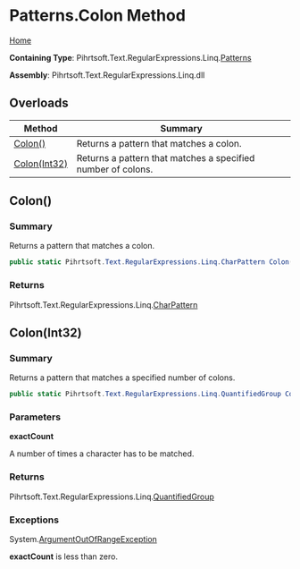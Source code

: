 # Patterns\.Colon Method

[Home](../../../../../../README.md)

**Containing Type**: Pihrtsoft\.Text\.RegularExpressions\.Linq\.[Patterns](../README.md)

**Assembly**: Pihrtsoft\.Text\.RegularExpressions\.Linq\.dll

## Overloads

| Method | Summary |
| ------ | ------- |
| [Colon()](#Pihrtsoft_Text_RegularExpressions_Linq_Patterns_Colon) | Returns a pattern that matches a colon\. |
| [Colon(Int32)](#Pihrtsoft_Text_RegularExpressions_Linq_Patterns_Colon_System_Int32_) | Returns a pattern that matches a specified number of colons\. |

## Colon\(\) <a name="Pihrtsoft_Text_RegularExpressions_Linq_Patterns_Colon"></a>

### Summary

Returns a pattern that matches a colon\.

```csharp
public static Pihrtsoft.Text.RegularExpressions.Linq.CharPattern Colon()
```

### Returns

Pihrtsoft\.Text\.RegularExpressions\.Linq\.[CharPattern](../../CharPattern/README.md)

## Colon\(Int32\) <a name="Pihrtsoft_Text_RegularExpressions_Linq_Patterns_Colon_System_Int32_"></a>

### Summary

Returns a pattern that matches a specified number of colons\.

```csharp
public static Pihrtsoft.Text.RegularExpressions.Linq.QuantifiedGroup Colon(int exactCount)
```

### Parameters

**exactCount**

A number of times a character has to be matched\.

### Returns

Pihrtsoft\.Text\.RegularExpressions\.Linq\.[QuantifiedGroup](../../QuantifiedGroup/README.md)

### Exceptions

System\.[ArgumentOutOfRangeException](https://docs.microsoft.com/en-us/dotnet/api/system.argumentoutofrangeexception)

**exactCount** is less than zero\.

